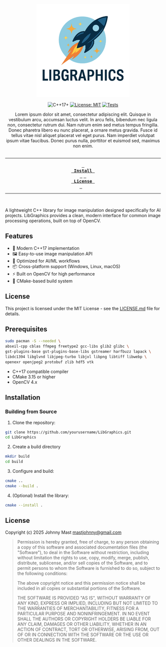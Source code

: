 
<div align="center">

<img src="assets/logo.png" height="300" alt="banner">

  ![C++17+](https://img.shields.io/badge/C++-17%2B-blue.svg)
   [![License: MIT](https://img.shields.io/badge/License-MIT-yellow.svg)](https://opensource.org/licenses/MIT)
  [![Tests](https://github.com/johnnymast/LibGraphics/actions/workflows/testing.yml/badge.svg)](https://github.com/johnnymast/LibGraphics/actions/workflows/testing.yml)
</div>

<div align="center">

Lorem ipsum dolor sit amet, consectetur adipiscing elit. Quisque in vestibulum arcu, accumsan luctus velit. In arcu felis, bibendum nec ligula non, consectetur rutrum dui. Nam rutrum enim sed metus tempus fringilla. Donec pharetra libero eu nunc placerat, a ornare metus gravida. Fusce id tellus vitae nisl aliquet placerat vel eget purus. Nam imperdiet volutpat ipsum vitae faucibus. Donec purus nulla, porttitor et euismod sed, maximus non enim.
<br>
<br>

---

**[<kbd> <br> Install <br> </kbd>](#Installation)**
**[<kbd> <br> License <br> </kbd>](LICENSE.md)** 

---

<br>

</div>


A lightweight C++ library for image manipulation designed specifically for AI projects. LibGraphics provides a clean, modern interface for common image processing operations, built on top of OpenCV.

## Features

- 🚀 Modern C++17 implementation
- 🖼️ Easy-to-use image manipulation API
- 🤖 Optimized for AI/ML workflows
- 📦 Cross-platform support (Windows, Linux, macOS)
- ⚡ Built on OpenCV for high performance
- 🔧 CMake-based build system

## License

This project is licensed under the MIT License - see the [LICENSE.md](LICENSE.md) file for details.

## Prerequisites


```bash
sudo pacman -S --needed \
abseil-cpp cblas ffmpeg freetype2 gcc-libs glib2 glibc \
gst-plugins-base gst-plugins-base-libs gstreamer harfbuzz lapack \
libdc1394 libglvnd libjpeg-turbo libjxl libpng libtiff libwebp \
openexr openjpeg2 protobuf zlib hdf5 vtk
```

- C++17 compatible compiler
- CMake 3.15 or higher
- OpenCV 4.x

## Installation

### Building from Source

1. Clone the repository:
```bash
git clone https://github.com/yourusername/LibGraphics.git
cd LibGraphics
```

2. Create a build directory

```bash
mkdir build
cd build
```


3. Configure and build:

```bash
cmake ..
cmake --build .
```

4. (Optional) Install the library:

```bash
cmake --install .
```


## License

Copyright (c) 2025 Johnny Mast <mastjohnny@gmail.com>

> Permission is hereby granted, free of charge, to any person obtaining a copy
> of this software and associated documentation files (the "Software"), to deal
> in the Software without restriction, including without limitation the rights
> to use, copy, modify, merge, publish, distribute, sublicense, and/or sell
> copies of the Software, and to permit persons to whom the Software is
> furnished to do so, subject to the following conditions:
>
> The above copyright notice and this permission notice shall be included in
> all copies or substantial portions of the Software.
>
> THE SOFTWARE IS PROVIDED "AS IS", WITHOUT WARRANTY OF ANY KIND, EXPRESS OR
> IMPLIED, INCLUDING BUT NOT LIMITED TO THE WARRANTIES OF MERCHANTABILITY,
> FITNESS FOR A PARTICULAR PURPOSE AND NONINFRINGEMENT. IN NO EVENT SHALL THE
> AUTHORS OR COPYRIGHT HOLDERS BE LIABLE FOR ANY CLAIM, DAMAGES OR OTHER
> LIABILITY, WHETHER IN AN ACTION OF CONTRACT, TORT OR OTHERWISE, ARISING FROM,
> OUT OF OR IN CONNECTION WITH THE SOFTWARE OR THE USE OR OTHER DEALINGS IN
> THE SOFTWARE.